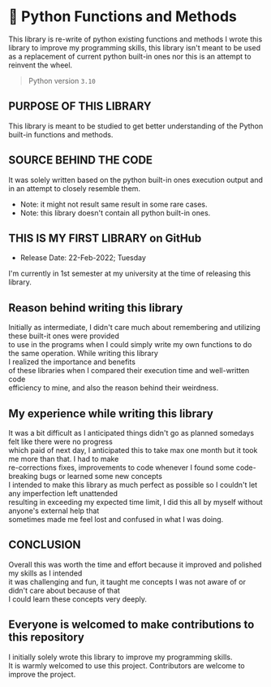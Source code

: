 # 🐍 Python Functions and Methods
This library is re-write of python existing functions and methods
I wrote this library to improve my programming skills, this library
isn't meant to be used as a replacement of current python built-in
ones nor this is an attempt to reinvent the wheel.

> Python version `3.10`
## PURPOSE OF THIS LIBRARY
This library is meant to be studied to get better
understanding of the Python built-in functions and methods.

## SOURCE BEHIND THE CODE

It was solely written based on the python built-in ones
execution output and in an attempt to closely resemble them.

* Note: it might not result same result in some rare cases.
* Note: this library doesn't contain all python built-in ones.

## THIS IS MY FIRST LIBRARY on GitHub
* Release Date: 22-Feb-2022; Tuesday

I'm currently in 1st semester at my university at the time of releasing this library. </br>


## Reason behind writing this library
Initially as intermediate, I didn't care much about remembering and utilizing these built-it ones were provided </br>
to use in the programs when I could simply write my own functions to do the same operation. While writing this library </br>
I realized the importance and benefits </br> of these libraries when I compared their execution time and well-written code </br>
efficiency to mine, and also the reason behind their weirdness.

## My experience while writing this library
It was a bit difficult as I anticipated things didn't go as planned somedays felt like there were no progress </br>
which paid of next day, I anticipated this to take max one month but it took me more than that. I had to make </br>
re-corrections fixes, improvements to code whenever I found some code-breaking bugs or learned some new concepts </br>
I intended to make this library as much perfect as possible so I couldn't let any imperfection left unattended </br>
resulting in exceeding my expected time limit, I did this all by myself without anyone's external help that </br>
sometimes made me feel lost and confused in what I was doing.


## CONCLUSION
Overall this was worth the time and effort because it improved and polished my skills as I intended </br>
it was challenging and fun, it taught me concepts I was not aware of or didn't care about because of that </br>
I could learn these concepts very deeply.

## Everyone is welcomed to make contributions to this repository
I initially solely wrote this library to improve my programming skills. </br>
It is warmly welcomed to use this project. Contributors are welcome to improve the project.
